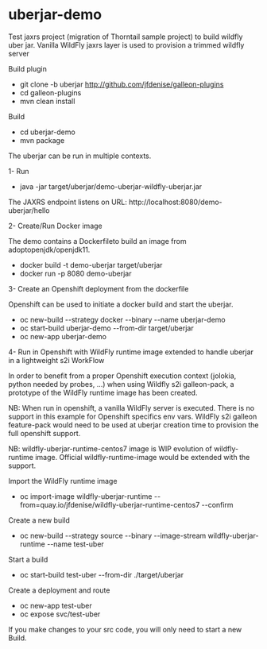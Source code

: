 # uberjar-demo
Test jaxrs project (migration of Thorntail sample project) to build wildfly uber jar. 
Vanilla WildFly jaxrs layer is used to provision a trimmed wildfly server

Build plugin

* git clone -b uberjar http://github.com/jfdenise/galleon-plugins
* cd galleon-plugins
* mvn clean install 

Build
* cd uberjar-demo
* mvn package


The uberjar can be run in multiple contexts.

1- Run
* java -jar target/uberjar/demo-uberjar-wildfly-uberjar.jar

The JAXRS endpoint listens on URL: http://localhost:8080/demo-uberjar/hello

2- Create/Run Docker image

The demo contains a Dockerfileto build an image from adoptopenjdk/openjdk11.

* docker build -t demo-uberjar target/uberjar
* docker run -p 8080 demo-uberjar

3- Create an Openshift deployment from the dockerfile

Openshift can be used to initiate a docker build and start the uberjar.

* oc new-build --strategy docker --binary --name uberjar-demo
* oc start-build uberjar-demo --from-dir target/uberjar
* oc new-app uberjar-demo

4- Run in Openshift with WildFly runtime image extended to handle uberjar in a lightweight s2i WorkFlow

In order to benefit from a proper Openshift execution context (jolokia, python needed by probes, ...) when using Wildfly s2i galleon-pack, 
a prototype of the WildFly runtime image has been created.

NB: When run in openshift, a vanilla WildFly server is executed. There is no support in this example for Openshift specifics env vars. 
WildFly s2i galleon feature-pack would need to be used at uberjar creation time to provision the full openshift support.

NB: wildfly-uberjar-runtime-centos7 image is WIP evolution of wildfly-runtime image. Official wildfly-runtime-image would be extended with the support.

Import the WildFly runtime image

* oc import-image wildfly-uberjar-runtime --from=quay.io/jfdenise/wildfly-uberjar-runtime-centos7 --confirm

Create a new build
* oc new-build --strategy source --binary --image-stream wildfly-uberjar-runtime --name test-uber

Start a build
* oc start-build test-uber --from-dir ./target/uberjar

Create a deployment and route
* oc new-app test-uber
* oc expose svc/test-uber

If you make changes to your src code, you will only need to start a new Build.